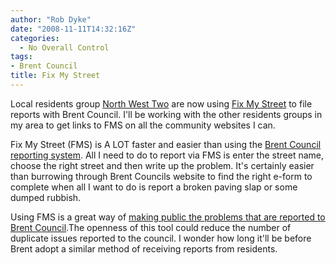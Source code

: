 ```yaml
---
author: "Rob Dyke"
date: "2008-11-11T14:32:16Z"
categories:
  - No Overall Control
tags:
- Brent Council
title: Fix My Street
---
```

Local residents group [North West Two](http://www.northwesttwo.co.uk/) are now using [Fix My Street](http://www.fixmystreet.com) to file reports with Brent Council. I'll be working with the other residents groups in my area to get links to FMS on all the community websites I can.

Fix My Street (FMS) is A LOT faster and easier than using the [Brent Council reporting system](http://www.brent.gov.uk/servlet/ep.app?ut=X&type=20290&auth=16 "Submit a form without registration"). All I need to do to report via FMS is enter the street name, choose the right street and then write up the problem. It's certainly easier than burrowing through Brent Councils website to find the right e-form to complete when all I want to do is report a broken paving slap or some dumped rubbish.

Using FMS is a great way of [making public the problems that are reported to Brent Council](http://www.fixmystreet.com/reports/Brent?all=1 "All problems report to Brent Council").The openness of this tool could reduce the number of duplicate issues reported to the council. I wonder how long it'll be before Brent adopt a similar method of receiving reports from residents.

